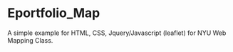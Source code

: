 # Eportfolio_Map

A simple example for HTML, CSS, Jquery/Javascript (leaflet) for NYU Web Mapping Class.
